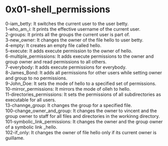 # 0x01-shell_permissions
0-iam_betty: It switches the current user to the user betty.  
1-who_am_i: It prints the effective username of the current user.  
2-groups: It prints all the groups the current user is part of.  
3-new_owner: It changes the owner of the file hello to user betty.  
4-empty: It creates an empty file called hello.  
5-execute: It adds execute permission to the owner of hello.  
6-multiple_permissions: It adds execute permissions to the owner and group owner and read permissions to all others.  
7-everybody: It adds execute permissions for everybody.  
8-James_Bond: It adds all permissions for other users while setting owner and group to no permissions.  
9-John_Doe: It sets the mode of hello to a specified set of permissions.  
10-mirror_permissions:  It mirrors the mode of olleh to hello.  
11-directories_permissions: It sets the permissions of all subdirectories as executable for all users.  
13-channge_group: It changes the group for a specified file.  
100-change_owner_and_group: It changes the owner to vincent and the group owner to staff for all files and directories in the workinng directory.  
101-symbolic_link_permissions: It changes the owner and the group owner of a symbolic link _hello.  
102-if_only: It changes the owner of file hello only if its current owner is guillame.  
